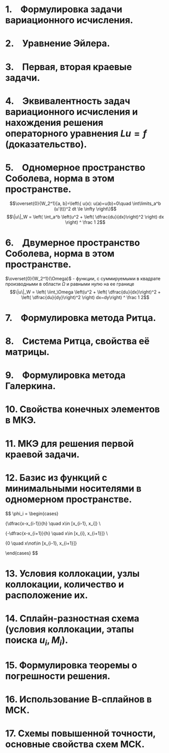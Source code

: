 # 1.    Формулировка задачи вариационного исчисления.


# 2.    Уравнение Эйлера.
# 3.    Первая, вторая краевые задачи.
# 4.    Эквивалентность задач вариационного исчисления и нахождения решения операторного уравнения $Lu=f$  (доказательство).
# 5.    Одномерное пространство Соболева, норма в этом пространстве.
$$\overset{0}{W_2^1}[a, b]=\left\{ u(x): u(a)=u(b)=0\quad \int\limits_a^b (u'(t))^2 dt \le \infty \right\}$$
$$\|u\|_W = \left( \int_a^b \left(u^2 + \left( \dfrac{du}{dx}\right)^2 \right) dx \right) ^ \frac 1 2$$

# 6.    Двумерное пространство Соболева, норма в этом пространстве.

$\overset{0}{W_2^1}(\Omega)$ - функции, с суммируемыми в квадрате производными в области $\Omega$ и равными нулю на ее границе
$$\|u\|_W = \left( \iint_\Omega \left(u^2 + \left( \dfrac{du}{dx}\right)^2 + \left( \dfrac{du}{dy}\right)^2 \right) dx~dy\right) ^ \frac 1 2$$

# 7.    Формулировка метода Ритца.
# 8.    Система Ритца, свойства её матрицы.
# 9.    Формулировка метода Галеркина.
# 10. Свойства конечных элементов в МКЭ.
# 11. МКЭ для решения первой краевой задачи.
# 12. Базис из функций с минимальными носителями в одномерном пространстве.
$$
\phi_i = \begin{cases}

{\dfrac{x-x_{i-1}}{h} \quad x\in [x_{i-1}, x_i]} \\

{-\dfrac{x-x_{i+1}}{h} \quad x\in [x_{i}, x_{i+1}]} \\

{0 \quad x\not\in [x_{i-1}, x_{i+1}]}

\end{cases}
$$

# 13. Условия коллокации, узлы коллокации, количество и расположение их.
# 14. Сплайн-разностная схема (условия коллокации, этапы поиска $u_{i}, M_{i}$).
# 15. Формулировка теоремы о погрешности решения.
# 16. Использование В-сплайнов в МСК.
# 17. Схемы повышенной точности, основные свойства схем МСК.